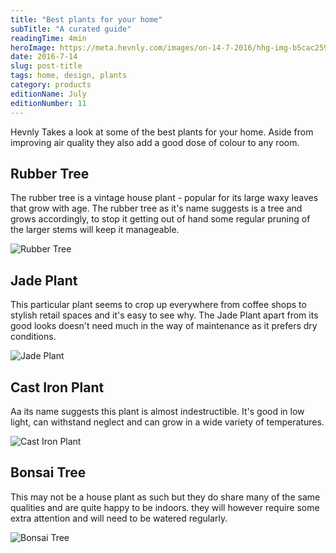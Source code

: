 ```yaml
---
title: "Best plants for your home"
subTitle: "A curated guide"
readingTime: 4min
heroImage: https://meta.hevnly.com/images/on-14-7-2016/hhg-img-b5cac259-d105-4ddd-bdd6-1bc8bd250efd.png
date: 2016-7-14
slug: post-title
tags: home, design, plants
category: products
editionName: July
editionNumber: 11
---
```


Hevnly Takes a look at some of the best plants for your home. Aside from improving air quality they also add a good dose of colour to any room.

## Rubber Tree

The rubber tree is a vintage house plant - popular for its large waxy leaves that grow with age. The rubber tree as it's name suggests is a tree and grows accordingly, to stop it getting out of hand some regular pruning of the larger stems will keep it manageable.

![Rubber Tree](https://meta.hevnly.com/images/on-14-7-2016/hhg-img-76a66255-cf45-48cf-9519-2e5031ee4ffd.png)

## Jade Plant

This particular plant seems to crop up everywhere from coffee shops to stylish retail spaces and it's easy to see why. The Jade Plant apart from its good looks doesn't need much in the way of maintenance as it prefers dry conditions.

![Jade Plant](https://meta.hevnly.com/images/on-14-7-2016/hhg-img-effa741c-9a10-4ffa-9769-5e3d2553f9a4.png)

## Cast Iron Plant

Aa its name suggests this plant is almost indestructible. It's good in low light, can withstand neglect and can grow in a wide variety of temperatures.

![Cast Iron Plant](https://meta.hevnly.com/images/on-14-7-2016/hhg-img-80b51775-6d2a-4c67-9a27-eefc625cde3d.png)


## Bonsai Tree

This may not be a house plant as such but they do share many of the same qualities and are quite happy to be indoors. they will however require some extra attention and will need to be watered regularly.


![Bonsai Tree](https://meta.hevnly.com/images/on-14-7-2016/hhg-img-f4d59d32-d745-41c6-9ec9-29ec906ea6b1.png)
